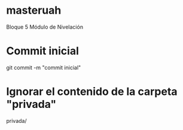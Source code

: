 # masteruah
Bloque 5 Módulo de Nivelación
# Commit inicial
git commit -m "commit inicial"
# Ignorar el contenido de la carpeta "privada"
privada/
